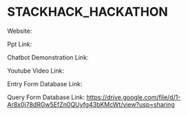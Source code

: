 # STACKHACK_HACKATHON
Website: 

Ppt Link:

Chatbot Demonstration Link:

Youtube Video Link:

Entry Form Database Link:

Query Form Database Link: https://drive.google.com/file/d/1-Ar8x0j78dRGw5EfZn0QUyfg43bKMcWt/view?usp=sharing
